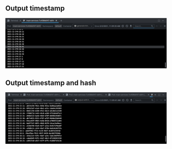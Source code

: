 ## Output timestamp

![output1](./output-1.10-1.png)

## Output timestamp and hash

![output1](./output-1.10-2.png)